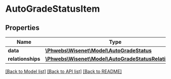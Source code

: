 # AutoGradeStatusItem

## Properties
Name | Type | Description | Notes
------------ | ------------- | ------------- | -------------
**data** | [**\Phwebs\Wisenet\Model\AutoGradeStatus**](AutoGradeStatus.md) |  | [optional] 
**relationships** | [**\Phwebs\Wisenet\Model\AutoGradeStatusRelationships**](AutoGradeStatusRelationships.md) |  | [optional] 

[[Back to Model list]](../../README.md#documentation-for-models) [[Back to API list]](../../README.md#documentation-for-api-endpoints) [[Back to README]](../../README.md)

